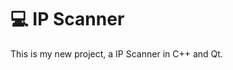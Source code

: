 :computer: IP Scanner
=========================

This is my new project, a IP Scanner in C++ and Qt.
